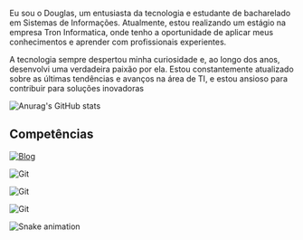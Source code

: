
Eu sou o Douglas, um entusiasta da tecnologia e estudante de bacharelado em Sistemas de Informações. Atualmente, estou realizando um estágio na empresa Tron Informatica, onde tenho a oportunidade de aplicar meus conhecimentos e aprender com profissionais experientes.

A tecnologia sempre despertou minha curiosidade e, ao longo dos anos, desenvolvi uma verdadeira paixão por ela. Estou constantemente atualizado sobre as últimas tendências e avanços na área de TI, e estou ansioso para contribuir para soluções inovadoras

<div>

<!--![Montovoni GitHub stats](https://github-readme-stats.vercel.app/api?username=Montovoni&show_icons=true&theme=dracula) -->
![Anurag's GitHub stats](https://github-readme-stats.vercel.app/api?username=Montovoni&show_icons=true&theme=transparent)
 
## Competências
[![Blog](https://img.shields.io/website?label=Montovoni.com.br&style=for-the-badge&url=https://montovoni.com.br/)](https://montovoni.com.br/)

<div style="display: inline_block">

 <img align="center" alt="Git" src="https://img.shields.io/badge/Delphi_RAD_Studio-B22222?style=for-the-badge&logo=delphi&logoColor=white"/>
</p>
 <img align="center" alt="Git" src="https://img.shields.io/badge/Python-3776AB?style=for-the-badge&logo=python&logoColor=white">
</p>
 <img align="center" alt="Git" src="https://img.shields.io/badge/GIT-E44C30?style=for-the-badge&logo=git&logoColor=white"/>
</p>

 <!-- ## Redes Sociais
[![Instagram](https://img.shields.io/badge/Instagram-E4405F?style=for-the-badge&logo=instagram&logoColor=white)](https://www.instagram.com/douglas_montovoni/)
[![Linkedin](https://img.shields.io/badge/LinkedIn-0077B5?style=for-the-badge&logo=linkedin&logoColor=white)](https://www.linkedin.com/in/douglas-montovoni/)  -->

  ![Snake animation](https://github.com/montovoni/montovoni/blob/output/github-contribution-grid-snake.svg)    
</div>

